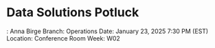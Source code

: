 # Data Solutions Potluck

: Anna Birge
Branch: Operations
Date: January 23, 2025 7:30 PM (EST)
Location: Conference Room
Week: W02